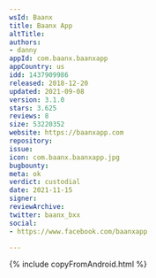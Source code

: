 ```yaml
---
wsId: Baanx
title: Baanx App
altTitle: 
authors:
- danny
appId: com.baanx.baanxapp
appCountry: us
idd: 1437909986
released: 2018-12-20
updated: 2021-09-08
version: 3.1.0
stars: 3.625
reviews: 8
size: 53220352
website: https://baanxapp.com
repository: 
issue: 
icon: com.baanx.baanxapp.jpg
bugbounty: 
meta: ok
verdict: custodial
date: 2021-11-15
signer: 
reviewArchive: 
twitter: baanx_bxx
social:
- https://www.facebook.com/baanxapp

---
```


{% include copyFromAndroid.html %}
